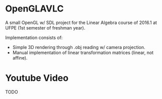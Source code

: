 # OpenGLAVLC

A small OpenGL w/ SDL project for the Linear Algebra course of 2016.1 at UFPE (1st semester of freshman year). 

Implementation consists of:  
  - Simple 3D rendering through .obj reading w/ camera projection.
  - Manual implementation of linear transformation matrices (linear, not affine).
  
  # Youtube Video
  TODO
